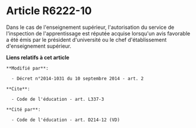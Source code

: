 # Article R6222-10

Dans le cas de l'enseignement supérieur, l'autorisation du service de l'inspection de l'apprentissage est réputée acquise
lorsqu'un avis favorable a été émis par le président d'université ou le chef d'établissement d'enseignement supérieur.

**Liens relatifs à cet article**

	**Modifié par**:

	  - Décret n°2014-1031 du 10 septembre 2014 - art. 2

	**Cite**:

	  - Code de l'éducation - art. L337-3

	**Cité par**:

	  - Code de l'éducation - art. D214-12 (VD)
